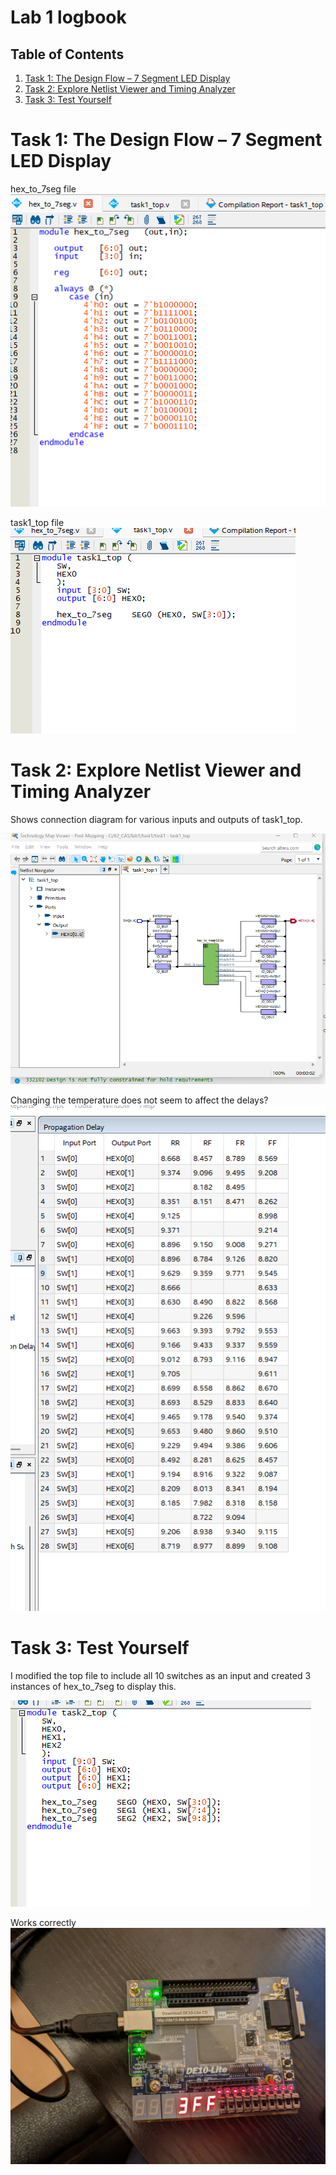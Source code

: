 # Lab 1 logbook

## Table of Contents
1. [Task 1: The Design Flow – 7 Segment LED Display](#1-task-1)
2. [Task 2: Explore Netlist Viewer and Timing Analyzer](#2-task-2)
3. [Task 3: Test Yourself](#2-task-2)

# Task 1: The Design Flow – 7 Segment LED Display

hex_to_7seg file
![image](images/hex_to_7seg.png)

task1_top file
![image](images/task1_top.png)

# Task 2: Explore Netlist Viewer and Timing Analyzer
Shows connection diagram for various inputs and outputs of task1_top.

![image](images/MapView.png)

Changing the temperature does not seem to affect the delays?
![image](images/Delays.png)

# Task 3: Test Yourself
I modified the top file to include all 10 switches as an input and created 3 instances of hex_to_7seg to display this.

![image](images/task2_top.png)

Works correctly
![image](images/task2_demo.jpg)

